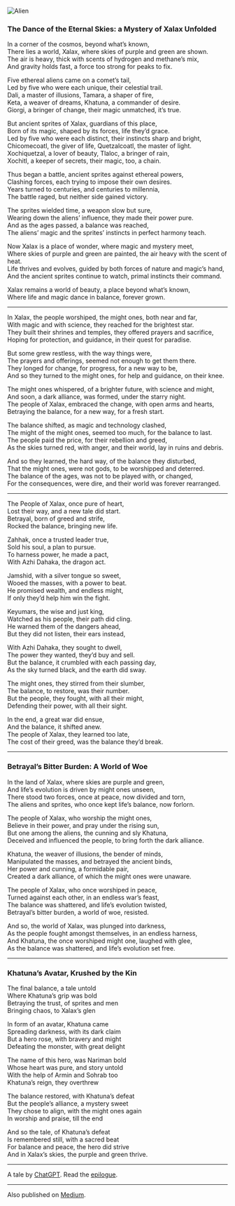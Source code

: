 ![Alien](//cacilhas.info/img/alien.png)

### The Dance of the Eternal Skies: a Mystery of Xalax Unfolded

In a corner of the cosmos, beyond what’s known,  
There lies a world, Xalax, where skies of purple and green are shown.  
The air is heavy, thick with scents of hydrogen and methane’s mix,  
And gravity holds fast, a force too strong for peaks to fix.

Five ethereal aliens came on a comet’s tail,  
Led by five who were each unique, their celestial trail.  
Dali, a master of illusions, Tamara, a shaper of fire,  
Keta, a weaver of dreams, Khatuna, a commander of desire.  
Giorgi, a bringer of change, their magic unmatched, it’s true.

But ancient sprites of Xalax, guardians of this place,  
Born of its magic, shaped by its forces, life they’d grace.  
Led by five who were each distinct, their instincts sharp and bright,  
Chicomecoatl, the giver of life, Quetzalcoatl, the master of light.  
Xochiquetzal, a lover of beauty, Tlaloc, a bringer of rain,  
Xochitl, a keeper of secrets, their magic, too, a chain.

Thus began a battle, ancient sprites against ethereal powers,  
Clashing forces, each trying to impose their own desires.  
Years turned to centuries, and centuries to millennia,  
The battle raged, but neither side gained victory.

The sprites wielded time, a weapon slow but sure,  
Wearing down the aliens’ influence, they made their power pure.  
And as the ages passed, a balance was reached,  
The aliens’ magic and the sprites’ instincts in perfect harmony teach.

Now Xalax is a place of wonder, where magic and mystery meet,  
Where skies of purple and green are painted, the air heavy with the scent of heat.  
Life thrives and evolves, guided by both forces of nature and magic’s hand,  
And the ancient sprites continue to watch, primal instincts their command.

Xalax remains a world of beauty, a place beyond what’s known,  
Where life and magic dance in balance, forever grown.

* * *

In Xalax, the people worshiped, the might ones, both near and far,  
With magic and with science, they reached for the brightest star.  
They built their shrines and temples, they offered prayers and sacrifice,  
Hoping for protection, and guidance, in their quest for paradise.

But some grew restless, with the way things were,  
The prayers and offerings, seemed not enough to get them there.  
They longed for change, for progress, for a new way to be,  
And so they turned to the might ones, for help and guidance, on their knee.

The might ones whispered, of a brighter future, with science and might,  
And soon, a dark alliance, was formed, under the starry night.  
The people of Xalax, embraced the change, with open arms and hearts,  
Betraying the balance, for a new way, for a fresh start.

The balance shifted, as magic and technology clashed,  
The might of the might ones, seemed too much, for the balance to last.  
The people paid the price, for their rebellion and greed,  
As the skies turned red, with anger, and their world, lay in ruins and debris.

And so they learned, the hard way, of the balance they disturbed,  
That the might ones, were not gods, to be worshipped and deterred.  
The balance of the ages, was not to be played with, or changed,  
For the consequences, were dire, and their world was forever rearranged.

* * *

The People of Xalax, once pure of heart,  
Lost their way, and a new tale did start.  
Betrayal, born of greed and strife,  
Rocked the balance, bringing new life.

Zahhak, once a trusted leader true,  
Sold his soul, a plan to pursue.  
To harness power, he made a pact,  
With Azhi Dahaka, the dragon act.

Jamshid, with a silver tongue so sweet,  
Wooed the masses, with a power to beat.  
He promised wealth, and endless might,  
If only they’d help him win the fight.

Keyumars, the wise and just king,  
Watched as his people, their path did cling.  
He warned them of the dangers ahead,  
But they did not listen, their ears instead,

With Azhi Dahaka, they sought to dwell,  
The power they wanted, they’d buy and sell.  
But the balance, it crumbled with each passing day,  
As the sky turned black, and the earth did sway.

The might ones, they stirred from their slumber,  
The balance, to restore, was their number.  
But the people, they fought, with all their might,  
Defending their power, with all their sight.

In the end, a great war did ensue,  
And the balance, it shifted anew.  
The people of Xalax, they learned too late,  
The cost of their greed, was the balance they’d break.

* * *

### Betrayal’s Bitter Burden: A World of Woe

In the land of Xalax, where skies are purple and green,  
And life’s evolution is driven by might ones unseen,  
There stood two forces, once at peace, now divided and torn,  
The aliens and sprites, who once kept life’s balance, now forlorn.

The people of Xalax, who worship the might ones,  
Believe in their power, and pray under the rising sun,  
But one among the aliens, the cunning and sly Khatuna,  
Deceived and influenced the people, to bring forth the dark alliance.

Khatuna, the weaver of illusions, the bender of minds,  
Manipulated the masses, and betrayed the ancient binds,  
Her power and cunning, a formidable pair,  
Created a dark alliance, of which the might ones were unaware.

The people of Xalax, who once worshiped in peace,  
Turned against each other, in an endless war’s feast,  
The balance was shattered, and life’s evolution twisted,  
Betrayal’s bitter burden, a world of woe, resisted.

And so, the world of Xalax, was plunged into darkness,  
As the people fought amongst themselves, in an endless harness,  
And Khatuna, the once worshiped might one, laughed with glee,  
As the balance was shattered, and life’s evolution set free.

* * *

### Khatuna’s Avatar, Krushed by the Kin

The final balance, a tale untold  
Where Khatuna’s grip was bold  
Betraying the trust, of sprites and men  
Bringing chaos, to Xalax’s glen

In form of an avatar, Khatuna came  
Spreading darkness, with its dark claim  
But a hero rose, with bravery and might  
Defeating the monster, with great delight

The name of this hero, was Nariman bold  
Whose heart was pure, and story untold  
With the help of Armin and Sohrab too  
Khatuna’s reign, they overthrew

The balance restored, with Khatuna’s defeat  
But the people’s alliance, a mystery sweet  
They chose to align, with the might ones again  
In worship and praise, till the end

And so the tale, of Khatuna’s defeat  
Is remembered still, with a sacred beat  
For balance and peace, the hero did strive  
And in Xalax’s skies, the purple and green thrive.

* * *

A tale by [ChatGPT](https://chat.openai.com/chat/). Read the [epilogue](/2023/02/xalax-epilogue.html).

* * *

Also published on [Medium](https://cacilhas.medium.com/the-dance-of-the-eternal-skies-4b5e567263ac).